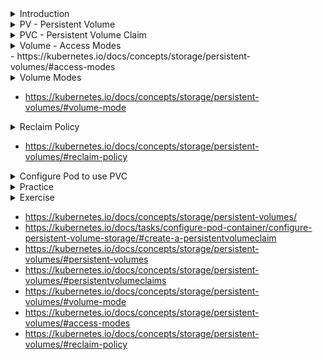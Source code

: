 <details>
<summary>Introduction</summary>
<br>

  <img width="1014" alt="image" src="https://user-images.githubusercontent.com/75510135/166152793-485c84b0-f039-4907-9c21-851d4a7b9ec1.png">

</details>

<details>
<summary>PV - Persistent Volume</summary>
<br>

  <img width="914" alt="image" src="https://user-images.githubusercontent.com/75510135/166153009-e47f8c17-968d-4436-ab77-62e81fb5e603.png">

  <img width="1004" alt="image" src="https://user-images.githubusercontent.com/75510135/166152973-28fd0ef5-5889-44ed-a419-4de11c978614.png">

  <img width="997" alt="image" src="https://user-images.githubusercontent.com/75510135/166152990-c03a4e49-d779-45d4-9dd2-d85d029d5687.png">

  
</details>

<details>
<summary>PVC - Persistent Volume Claim</summary>
<br>

  <img width="994" alt="image" src="https://user-images.githubusercontent.com/75510135/166153212-22896678-f258-4ead-9720-0a1b51c86991.png">

  <img width="957" alt="image" src="https://user-images.githubusercontent.com/75510135/166153238-1258d855-a6d8-438f-98dc-9970165e35e4.png">

  
  <img width="1001" alt="image" src="https://user-images.githubusercontent.com/75510135/166153224-cb23bbbb-a2ab-4736-8f33-54c62cdb63bf.png">

  
</details>

<details>
<summary>Volume - Access Modes</summary>
<br>
  
  <img width="916" alt="image" src="https://user-images.githubusercontent.com/75510135/166175600-5cd2d8a7-f549-4fd7-bfd4-2e459bafc044.png">


  <img width="1017" alt="image" src="https://user-images.githubusercontent.com/75510135/166175581-479d547f-bafa-44ba-8ff3-a863a2ba51f9.png">

</details>
- https://kubernetes.io/docs/concepts/storage/persistent-volumes/#access-modes


<details>
<summary>Volume Modes</summary>
<br>

  <img width="932" alt="image" src="https://user-images.githubusercontent.com/75510135/166175938-c9709fc5-580b-4590-971e-fd801371bd8c.png">

  <img width="996" alt="image" src="https://user-images.githubusercontent.com/75510135/166175917-dd7e52a3-ba25-4853-8990-a353a099e83d.png">

</details>

- https://kubernetes.io/docs/concepts/storage/persistent-volumes/#volume-mode


<details>
<summary>Reclaim Policy</summary>
<br>
  
  <img width="920" alt="image" src="https://user-images.githubusercontent.com/75510135/166176853-3d897f88-dcff-4013-ae20-3b854e3e35ea.png">


  <img width="952" alt="image" src="https://user-images.githubusercontent.com/75510135/166176813-010a2d55-fd2b-4c0d-9184-c464bde4cd13.png">

  <img width="1016" alt="image" src="https://user-images.githubusercontent.com/75510135/166176786-1ecaf33a-3da4-44a3-8cef-5efa7094d249.png">

</details>

- https://kubernetes.io/docs/concepts/storage/persistent-volumes/#reclaim-policy


<details>
<summary>Configure Pod to use PVC</summary>
<br>
  
  <img width="947" alt="image" src="https://user-images.githubusercontent.com/75510135/166179184-b3105981-2ed7-4502-8221-b6a9cd28d4d7.png">

  <img width="969" alt="image" src="https://user-images.githubusercontent.com/75510135/166179171-56eea4b2-edf0-47fe-a904-258ea369d3c5.png">

  <img width="497" alt="image" src="https://user-images.githubusercontent.com/75510135/166179152-0c17f4d2-162e-48e6-91ca-659e0d377cbf.png">

  <img width="1013" alt="image" src="https://user-images.githubusercontent.com/75510135/166179121-ddf66693-befb-48cc-bff7-28c08348b05a.png">

  <img width="998" alt="image" src="https://user-images.githubusercontent.com/75510135/166179091-39830aa4-27aa-4ab0-95a1-e5298fbddeb2.png">

</details>

<details>
<summary>Practice</summary>
<br>

  ```
  * Reference:                                                                                      *
* ----------                                                                                      *
* https://kubernetes.io/docs/concepts/storage/persistent-volumes/                                 *
* https://kubernetes.io/docs/tasks/configure-pod-container/configure-persistent-volume-storage/#create-a-persistentvolumeclaim
* https://kubernetes.io/docs/concepts/storage/persistent-volumes/#persistent-volumes              *
* https://kubernetes.io/docs/concepts/storage/persistent-volumes/#persistentvolumeclaims          *
* https://kubernetes.io/docs/concepts/storage/persistent-volumes/#volume-mode                     *
* https://kubernetes.io/docs/concepts/storage/persistent-volumes/#access-modes                    *
* https://kubernetes.io/docs/concepts/storage/persistent-volumes/#reclaim-policy                  *


1. Creating Persistent Volume (PV)
----------------------------------
# pv-volume.yaml
apiVersion: v1
kind: PersistentVolume
metadata:
  name: task-pv-volume
  labels:
    type: local
spec:
  storageClassName: manual
  capacity:
    storage: 10Gi
  accessModes:
    - ReadWriteOnce
  hostPath:
    path: "/mnt/data"


Deploy and Validate:
-------------------
kubectl apply -f pv-volume.yaml
kubectl get pv task-pv-volume


2. Creating Persistent Volume Claim (PVC)
-----------------------------------------
apiVersion: v1
kind: PersistentVolumeClaim
metadata:
  name: task-pv-claim
spec:
  storageClassName: manual
  accessModes:
    - ReadWriteOnce
  resources:
    requests:
      storage: 3Gi


Deploy and Validate:
-------------------
kubectl apply -f https://k8s.io/examples/pods/storage/pv-claim.yaml
kubectl get pv task-pv-volume
kubectl get pvc task-pv-claim


3. Deploying Pod with PVC
-------------------------
apiVersion: v1
kind: Pod
metadata:
  name: task-pv-pod
spec:
  volumes:
    - name: task-pv-storage
      persistentVolumeClaim:
        claimName: task-pv-claim
  containers:
    - name: task-pv-container
      image: nginx
      ports:
        - containerPort: 80
          name: "http-server"
      volumeMounts:
        - mountPath: "/usr/share/nginx/html"
          name: task-pv-storage


Deploy and Validate:
-------------------
kubectl apply -f https://k8s.io/examples/pods/storage/pv-pod.yaml
kubectl get pod task-pv-pod


4. Testing
-----------

Identify the node where this Pod is deployed:
---------------------------------------------
kubectl get pods -o wide

On above respective node create a sample file:
----------------------------------------------
mkdir /mnt/data
sh -c "echo 'Hello from Kubernetes storage' > /mnt/data/index.html"
cat /mnt/data/index.html


Now get inside the Pod and test it:
------------------------------------

kubectl exec -it task-pv-pod -- /bin/bash

apt update
apt install curl
curl http://localhost/


5. Cleanup
----------

kubectl delete pod task-pv-pod
kubectl delete pvc task-pv-claim
kubectl delete pv task-pv-volume
  ```
</details>

<details>
<summary>Exercise</summary>
<br>

  ```
  * Reference:                                                                                      *
* ----------                                                                                      *
* https://kubernetes.io/docs/concepts/storage/persistent-volumes/                                 *
* https://kubernetes.io/docs/tasks/configure-pod-container/configure-persistent-volume-storage/#create-a-persistentvolumeclaim
* https://kubernetes.io/docs/concepts/storage/persistent-volumes/#persistent-volumes              *
* https://kubernetes.io/docs/concepts/storage/persistent-volumes/#persistentvolumeclaims          *
* https://kubernetes.io/docs/concepts/storage/persistent-volumes/#volume-mode                     *
* https://kubernetes.io/docs/concepts/storage/persistent-volumes/#access-modes                    *
* https://kubernetes.io/docs/concepts/storage/persistent-volumes/#reclaim-policy                  *
*                                                                                                 *
***************************************************************************************************


In this Exercise:
-----------------
a. You will create the PV with hostPath as volume type
b. Then you will create PVC and use that in Pod.
c. Finall will validate the same.

NOTE:
-----
a. To successfully finish this exercise, It is important to go through GCE Persistent Disk volume Concept and Demo videos in this series.
b. You can refer to Kuberenetes Docs for help when needed.


***************************************************************************************************


TASK-1. Creating Persistent Volume (PV)
----------------------------------------
a. Create the PV with below configuration

Persistent Volume Name: task-pv-volume
Storage Capacity: 10Gi
AccessModes: ReadWriteOnce
HostPath Path: /mnt/data


***************************************************************************************************


TASK-2. Creating Persistent Volume Claim (PVC)
-----------------------------------------------
a. Create the PVC which shall use above PV

PVC Name: task-pvc-volume
Storage Capacity: 10Gi
AccessModes: ReadWriteOnce


***************************************************************************************************


TASK-3. Deploying Pod with PVC:
--------------------------------
a. Create a sample Pod with above PVC


***************************************************************************************************


TASK-4. Display:
----------------
a. Display PV. Ensure it is bounded to task-pvc-volume. And the size is 10Gi
b. Display PVC. Ensure it is bounded to task-pv-volume
c. Display Pods with compelte details. Ensure to see the volume details as per configuration


***************************************************************************************************


TASK-5. Validate:
-----------------

a. Identify the node where this Pod is deployed:
b. On above respective node create a sample file in the hostPath directory
c. Now get inside the Pod, validate the file created in previous step. And create the test file from on this mount-path
d. Identify file created in the previous step (c) from the respective worker node.


***************************************************************************************************


TASK-6. Cleanup:
----------------
a. Delete the Pod, PVC, and PV
b. Ensure respective Pod, PVC, and PV is deleted successfully

```
  
</details>

- https://kubernetes.io/docs/concepts/storage/persistent-volumes/
- https://kubernetes.io/docs/tasks/configure-pod-container/configure-persistent-volume-storage/#create-a-persistentvolumeclaim
- https://kubernetes.io/docs/concepts/storage/persistent-volumes/#persistent-volumes
- https://kubernetes.io/docs/concepts/storage/persistent-volumes/#persistentvolumeclaims
- https://kubernetes.io/docs/concepts/storage/persistent-volumes/#volume-mode
- https://kubernetes.io/docs/concepts/storage/persistent-volumes/#access-modes
- https://kubernetes.io/docs/concepts/storage/persistent-volumes/#reclaim-policy

